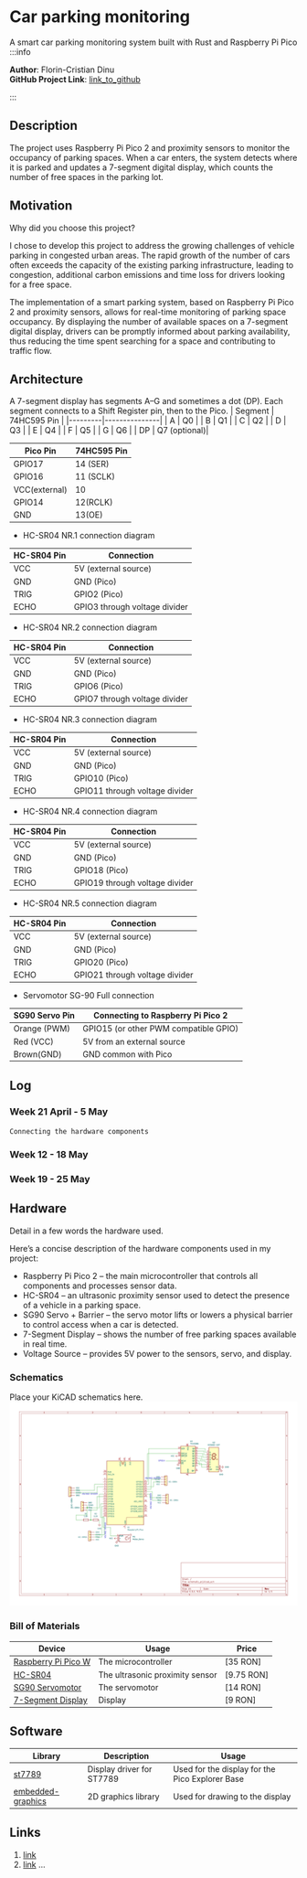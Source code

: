 # Car parking monitoring
  A smart car parking monitoring system built with Rust and Raspberry Pi Pico
:::info 

**Author**: Florin-Cristian Dinu \
**GitHub Project Link**: [link_to_github](https://github.com/UPB-PMRust-Students/proiect-d-florin03)

:::

## Description

The project uses Raspberry Pi Pico 2 and proximity sensors to monitor the occupancy of parking spaces. When a car enters, the system detects where it is parked and updates a 7-segment digital display, which counts the number of free spaces in the parking lot.

## Motivation

Why did you choose this project?

​I chose to develop this project to address the growing challenges of vehicle parking in congested urban areas. The rapid growth of the number of cars often exceeds the capacity of the existing parking infrastructure, leading to congestion, additional carbon emissions and time loss for drivers looking for a free space.​

The implementation of a smart parking system, based on Raspberry Pi Pico 2 and proximity sensors, allows for real-time monitoring of parking space occupancy. By displaying the number of available spaces on a 7-segment digital display, drivers can be promptly informed about parking availability, thus reducing the time spent searching for a space and contributing to traffic flow.​


## Architecture 
 
    
   A 7-segment display has segments A–G and sometimes a dot (DP). Each segment connects to a Shift Register pin, then to the Pico.
    | Segment | 74HC595 Pin  |
|---------|---------------|
| A       | Q0            |
| B       | Q1            |
| C       | Q2            |
| D       | Q3            |
| E       | Q4            |
| F       | Q5            |
| G       | Q6            |
| DP      | Q7  (optional)|

  | Pico Pin | 74HC595 Pin  |
|--------------|---------------|
| GPIO17       | 14 (SER)      |
| GPIO16       | 11 (SCLK)     |
| VCC(external)| 10            |
| GPIO14       | 12(RCLK)      |
| GND          | 13(OE)        |


- HC-SR04 NR.1 connection diagram

| HC-SR04 Pin | Connection                                                  |
|-------------|-------------------------------------------------------------|
| VCC         | 5V (external source)                                        |
| GND         | GND (Pico)                                                  |
| TRIG        | GPIO2 (Pico)                                                |
| ECHO        | GPIO3 through voltage divider                               |

- HC-SR04 NR.2 connection diagram

| HC-SR04 Pin | Connection                                                  |
|-------------|-------------------------------------------------------------|
| VCC         | 5V (external source)                                        |
| GND         | GND (Pico)                                                  |
| TRIG        | GPIO6 (Pico)                                                |
| ECHO        | GPIO7 through voltage divider                               |

- HC-SR04 NR.3 connection diagram

| HC-SR04 Pin | Connection                                                  |
|-------------|-------------------------------------------------------------|
| VCC         | 5V (external source)                                        |
| GND         | GND (Pico)                                                  |
| TRIG        | GPIO10 (Pico)                                               |
| ECHO        | GPIO11 through voltage divider                              |

- HC-SR04 NR.4 connection diagram

| HC-SR04 Pin | Connection                                                  |
|-------------|-------------------------------------------------------------|
| VCC         | 5V (external source)                                        |
| GND         | GND (Pico)                                                  |
| TRIG        | GPIO18 (Pico)                                               |
| ECHO        | GPIO19 through voltage divider                              |

- HC-SR04 NR.5 connection diagram

| HC-SR04 Pin | Connection                                                  |
|-------------|-------------------------------------------------------------|
| VCC         | 5V (external source)                                        |
| GND         | GND (Pico)                                                  |
| TRIG        | GPIO20 (Pico)                                               |
| ECHO        | GPIO21 through voltage divider                              |

- Servomotor SG-90 Full connection 

| SG90 Servo Pin    | Connecting to Raspberry Pi Pico 2           |
|-------------------|---------------------------------------------|
| Orange (PWM)      | GPIO15 (or other PWM compatible GPIO)       |
| Red (VCC)         | 5V from an external source                  |
| Brown(GND)        | GND common with Pico                        |

## Log

<!-- write your progress here every week -->

### Week 21 April - 5 May
    Connecting the hardware components
### Week 12 - 18 May

### Week 19 - 25 May

## Hardware

Detail in a few words the hardware used.

Here’s a concise description of the hardware components used in my project:
- Raspberry Pi Pico 2 – the main microcontroller that controls all components and processes sensor data.
- HC-SR04 – an ultrasonic proximity sensor used to detect the presence of a vehicle in a parking space.
- SG90 Servo + Barrier – the servo motor lifts or lowers a physical barrier to control access when a car is detected.
- 7-Segment Display – shows the number of free parking spaces available in real time.
- Voltage Source – provides 5V power to the sensors, servo, and display.

### Schematics

Place your KiCAD schematics here.
![kicad](schematic_prj.svg)

### Bill of Materials

<!-- Fill out this table with all the hardware components that you might need.

The format is 
```
| [Device](link://to/device) | This is used ... | [price](link://to/store) |

```

-->

| Device | Usage | Price |
|--------|--------|-------|
| [Raspberry Pi Pico W](https://www.raspberrypi.com/documentation/microcontrollers/raspberry-pi-pico.html) | The microcontroller | [35 RON] |
| [HC-SR04](https://ardushop.ro/ro/electronica/2289-modul-senzor-ultrasonic-detector-distanta-hc-sr04-6427854030726.html)| The ultrasonic proximity sensor | [9.75 RON] |
|[SG90 Servomotor](https://www.optimusdigital.ro/ro/motoare-servomotoare/26-micro-servomotor-sg90.html?srsltid=AfmBOopKXtGX60luO695Tvzw_UmyYDY2AVdHKWGqszYpztqod6F_pLZN)| The servomotor | [14 RON] |
|[7-Segment Display](https://www.optimusdigital.ro/ro/optoelectronice-afisaje-led/5605-display-led-cu-2-cifre-i-7-segmente-74hc595.html?gad_source=1&gad_campaignid=19615979487&gbraid=0AAAAADv-p3DfPn0jghDBkW5rmkni4ZwoA&gclid=Cj0KCQjwlMfABhCWARIsADGXdy-OraLBms9ZdxBJ7DhzMblAXSjsZkZPA4ghGoul2ohbogpIc2ylieAaAoJKEALw_wcB)| Display | [9 RON] |


## Software

| Library | Description | Usage |
|---------|-------------|-------|
| [st7789](https://github.com/almindor/st7789) | Display driver for ST7789 | Used for the display for the Pico Explorer Base |
| [embedded-graphics](https://github.com/embedded-graphics/embedded-graphics) | 2D graphics library | Used for drawing to the display |

## Links

<!-- Add a few links that inspired you and that you think you will use for your project -->

1. [link](https://example.com)
2. [link](https://example3.com)
...
